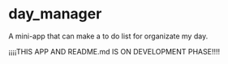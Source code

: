 # day_manager
A mini-app that can make a to do list for organizate my day.

¡¡¡¡THIS APP AND README.md IS ON DEVELOPMENT PHASE!!!!
